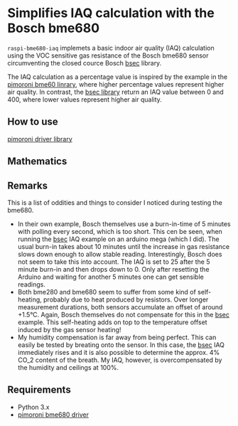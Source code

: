 # Simplifies IAQ calculation with the Bosch bme680
`raspi-bme680-iaq` implemets a basic indoor air quality (IAQ) calculation using the VOC sensitive gas resistance of the Bosch bme680 sensor circumventing the closed cource Bosch [bsec](https://www.bosch-sensortec.com/software-tools/software/bsec/) library.

The IAQ calculation as a percentage value is inspired by the example in the [pimoroni bme60 linrary](https://github.com/pimoroni/bme680-python), where higher percentage values represent higher air quality. In contrast, the [bsec library](https://www.bosch-sensortec.com/software-tools/software/bsec/) return an IAQ value between 0 and 400, where lower values represent higher air quality.

## How to use


[pimoroni driver library](https://github.com/pimoroni/bme680-python)


## Mathematics


## Remarks
This is a list of oddities and things to consider I noticed during testing the bme680. 
- In their own example, Bosch themselves use a burn-in-time of 5 minutes with polling every second, which is too short. This cen be seen, when running the [bsec](https://www.bosch-sensortec.com/software-tools/software/bsec/) IAQ example on an arduino mega (which I did). The usual burn-in takes about 10 minutes until the increase in gas resistance slows down enough to allow stable reading. Interestingly, Bosch does not seem to take this into account. The IAQ is set to 25 after the 5 minute burn-in and then drops down to 0. Only after resetting the Arduino and waiting for another 5 minutes one can get sensible readings.
- Both bme280 and bme680 seem to suffer from some kind of self-heating, probably due to heat produced by resistors. Over longer measurement durations, both sensors accumulate an offset of around +1.5°C. Again, Bosch themselves do not compensate for this in the [bsec](https://www.bosch-sensortec.com/software-tools/software/bsec/) example. This self-heating adds on top to the temperature offset induced by the gas sensor heating!
- My humidity compensation is far away from being perfect. This can easily be tested by breating onto the sensor. In this case, the [bsec](https://www.bosch-sensortec.com/software-tools/software/bsec/) IAQ immediately rises and it is also possible to determine the approx. 4% CO_2 content of the breath. My IAQ, however, is overcompensated by the humidity and ceilings at 100%.

## Requirements
- Python 3.x
- [pimoroni bme680 driver](https://github.com/pimoroni/bme680-python)
